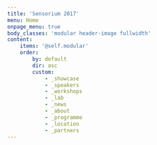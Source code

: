 ```yaml
---
title: 'Sensorium 2017'
menu: Home
onpage_menu: true
body_classes: 'modular header-image fullwidth'
content:
    items: '@self.modular'
    order:
        by: default
        dir: asc
        custom:
            - _showcase
            - _speakers
            - _workshops
            - _lab
            - _news
            - _about
            - _programme
            - _location
            - _partners
---
```


